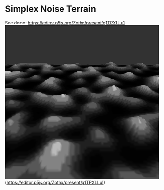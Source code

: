 # Simplex Noise Terrain

See demo:
https://editor.p5js.org/Zotho/present/g1TPXLLu1
![See demo](https://github.com/zotho/Simplex-Noise-Terrain/raw/master/img0.png)(https://editor.p5js.org/Zotho/present/g1TPXLLu1)
